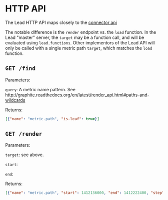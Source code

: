 # HTTP API

The Lead HTTP API maps closely to the [connector api](/src/main/clojure/lead/connector.clj)

The notable difference is the `render` endpoint vs. the `load` function. In the Lead "master" server, the `target` may be a function call, and will be evaluated using `lead.functions`. Other implementors of the Lead API will only be called with a single metric path `target`, which matches the `load` function.

## `GET /find`

Parameters:

`query`: A metric name pattern. See http://graphite.readthedocs.org/en/latest/render_api.html#paths-and-wildcards

Returns:

```json
[{"name": "metric.path", "is-leaf": true}]
```

## `GET /render`

Parameters:

`target`: see above.

`start`:

`end`:

Returns:

```json
[{"name": "metric.path", "start": 1412136000, "end": 1412222400, "step": 60, values: [0.0, 0.1, 0.2...]}]
```
